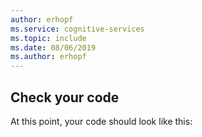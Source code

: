 ```yaml
---
author: erhopf
ms.service: cognitive-services
ms.topic: include
ms.date: 08/06/2019
ms.author: erhopf
---
```


## Check your code

At this point, your code should look like this:
